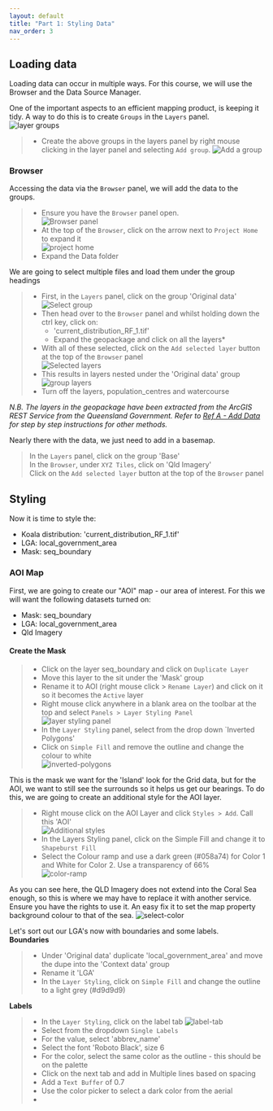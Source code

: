 ```yaml
---
layout: default
title: "Part 1: Styling Data"
nav_order: 3
---
```




## Loading data
Loading data can occur in multiple ways. For this course, we will use the Browser and the Data Source Manager.  

One of the important aspects to an efficient mapping product, is keeping it tidy. A way to do this is to create `Groups` in the `Layers` panel.  
![layer groups](../media/groups.png)  
> - Create the above groups in the layers panel by right mouse clicking in the layer panel and selecting `Add group`.
> ![Add a group](../media/add_group.png)  

### Browser
Accessing the data via the `Browser` panel, we will add the data to the groups. 
> - Ensure you have the `Browser` panel open.  
> ![Browser panel](../media/browser.png)  
> - At the top of the `Browser`, click on the arrow next to `Project Home` to expand it  
> ![project home](../media/Project_home.png)  
> - Expand the Data folder  

We are going to select multiple files and load them under the group headings 
> - First, in the `Layers` panel, click on the group 'Original data'  
> ![Select group](../media/select_group.png)  
> - Then head over to the `Browser` panel and whilst holding down the ctrl key, click on:  
>   - 'current_distribution_RF_1.tif'  
>   - Expand the geopackage and click on all the layers*  
> - With all of these selected, click on the `Add selected layer` button at the top of the `Browser` panel  
> ![Selected layers](../media/add-selected-layers2.png)  
> - This results in layers nested under the 'Original data' group  
> ![group layers](../media/group_layers.png)  
> - Turn off the layers, population_centres and watercourse  

*N.B. The layers in the geopackage have been extracted from the ArcGIS REST Service from the Queensland Government. Refer to [Ref A - Add Data](https://emhain8.github.io./QGIS-Cartography-ICCB/docs/part1a-add-data.html) for step by step instructions for other methods.*   

Nearly there with the data, we just need to add in a basemap.  
> In the `Layers` panel, click on the group 'Base'  
> In the `Browser`, under `XYZ Tiles`, click on 'Qld Imagery'  
> Click on the `Add selected layer` button at the top of the `Browser` panel  

## Styling
Now it is time to style the:  
- Koala distribution: 'current_distribution_RF_1.tif'  
- LGA: local_government_area  
- Mask: seq_boundary  

### AOI Map
First, we are going to create our "AOI" map - our area of interest. For this we will want the following datasets turned on:  
- Mask: seq_boundary  
- LGA: local_government_area  
- Qld Imagery

#### Create the Mask
> - Click on the layer seq_boundary and click on `Duplicate Layer`  
> - Move this layer to the sit under the 'Mask' group  
> - Rename it to AOI (right mouse click > `Rename Layer`) and click on it so it becomes the `Active` layer  
> - Right mouse click anywhere in a blank area on the toolbar at the top and select `Panels > Layer Styling Panel`  
> ![layer styling panel](../media/layer-styling-panel.png)  
> - In the `Layer Styling` panel, select from the drop down `Inverted Polygons'  
> - Click on `Simple Fill` and remove the outline and change the colour to white  
> ![inverted-polygons](../media/inverted-polygons.png)  

This is the mask we want for the 'Island' look for the Grid data, but for the AOI, we want to still see the surrounds so it helps us get our bearings. To do this, we are going to create an additional style for the AOI layer.  

> - Right mouse click on the AOI Layer and click `Styles > Add`. Call this 'AOI'   
> ![Additional styles](../media/styles-add.png)  
> - In the Layers Styling panel, click on the Simple Fill and change it to `Shapeburst Fill`  
> - Select the Colour ramp and use a dark green (#058a74) for Color 1 and White for Color 2. Use a transparency of 66%  
> ![color-ramp](../media/color-ramp.png)

As you can see here, the QLD Imagery does not extend into the Coral Sea enough, so this is where we may have to replace it with another service. Ensure you have the rights to use it. An easy fix it to set the map property background colour to that of the sea. 
![select-color](../media/select-color.png)

Let's sort out our LGA's now with boundaries and some labels.  
**Boundaries**  
> - Under 'Original data' duplicate 'local_government_area' and move the dupe into the 'Context data' group
> - Rename it 'LGA'
> - In the `Layer Styling`, click on `Simple Fill` and change the outline to a light grey (#d9d9d9)

**Labels**
> - In the `Layer Styling`, click on the label tab
> ![label-tab](../media/label-tab.png)
> - Select from the dropdown `Single Labels`
> - For the value, select 'abbrev_name'
> - Select the font 'Roboto Black', size 6
> - For the color, select the same color as the outline - this should be on the palette
> - Click on the next tab and add in Multiple lines based on spacing
> - Add a `Text Buffer` of 0.7
> - Use the color picker to select a dark color from the aerial
> - 



